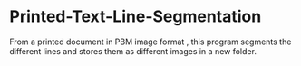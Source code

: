 # Printed-Text-Line-Segmentation
From a printed document in PBM image format , this program segments the different lines and stores them as different images in a new folder. 
